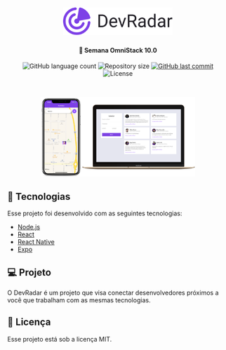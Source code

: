 <h1 align="center">
    <img alt="DevRadar" title="#delicinha" src="frontend/public/devradar.svg" width="250px" />
</h1>

<h4 align="center">
  🚀 Semana OmniStack 10.0
</h4>
<p align="center">
  <img alt="GitHub language count" src="https://img.shields.io/github/languages/count/matheusasg09/semana-omnistack-10">

  <img alt="Repository size" src="https://img.shields.io/github/repo-size/matheusasg09/semana-omnistack-10">
  
  <a href="https://github.com/matheusasg09/semana-omnistack-10/commits/master">
    <img alt="GitHub last commit" src="https://img.shields.io/github/last-commit/matheusasg09/semana-omnistack-10">
  </a>

  <img alt="License" src="https://img.shields.io/badge/license-MIT-brightgreen">
</p>

<br>

<p align="center">
  <img alt="Frontend" src="frontend/public/devradar.png" width="70%">
</p>

## :rocket: Tecnologias

Esse projeto foi desenvolvido com as seguintes tecnologias:

- [Node.js](https://nodejs.org/en/)
- [React](https://reactjs.org)
- [React Native](https://facebook.github.io/react-native/)
- [Expo](https://expo.io/)

## 💻 Projeto

O DevRadar é um projeto que visa conectar desenvolvedores próximos a você que trabalham com as mesmas tecnologias.

## :memo: Licença

Esse projeto está sob a licença MIT.
